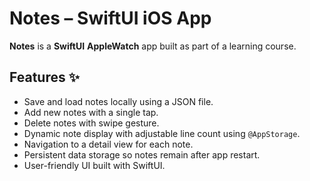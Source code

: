 # Notes – SwiftUI iOS App

**Notes** is a **SwiftUI** **AppleWatch** app built as part of a learning course.


## Features ✨
- Save and load notes locally using a JSON file.
- Add new notes with a single tap.
- Delete notes with swipe gesture.
- Dynamic note display with adjustable line count using `@AppStorage`.
- Navigation to a detail view for each note.
- Persistent data storage so notes remain after app restart.
- User-friendly UI built with SwiftUI.
